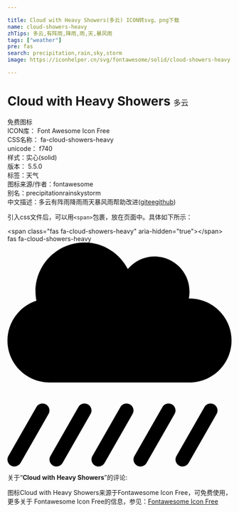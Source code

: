 ```yaml
---

title: Cloud with Heavy Showers(多云) ICON转svg、png下载
name: cloud-showers-heavy
zhTips: 多云,有阵雨,降雨,雨,天,暴风雨
tags: ["weather"]
pre: fas
search: precipitation,rain,sky,storm
image: https://iconhelper.cn/svg/fontawesome/solid/cloud-showers-heavy.svg

---
```


# Cloud with Heavy Showers  <small style="font-size: 60%;font-weight: 100">多云</small>


<div class="detail-page">
<p>
<span><span class="badge-success badge">免费图标</span> </span>
<br/>
<span>
ICON库：
<span class="badge-secondary badge">Font Awesome Icon Free</span> 
</span>
<br/>
<span>
CSS名称：
<span class="badge-secondary badge">fa-cloud-showers-heavy</span> 
</span>
<br/>
<span>
unicode：
<span class="badge-secondary badge">f740</span> 
<copy-btn content='f740' btn-title=""></copy-btn>
<copy-btn :content='String.fromCodePoint(parseInt("f740", 16))' btn-title="复制U"></copy-btn>
</span><br/><span>样式：<span class="badge-light badge">实心(solid)</span></span>
<br/>
<span>
版本：
<span class="badge-secondary badge">5.5.0</span> 
</span><br/><span>标签：<span class="badge-light badge"><router-link to="/tags/weather.html">天气</router-link></span></span>
<br/>
<span>图标来源/作者：<span class="badge-light badge">fontawesome</span></span> 
<br/>
<span>别名：<span class="badge-light badge">precipitation</span><span class="badge-light badge">rain</span><span class="badge-light badge">sky</span><span class="badge-light badge">storm</span></span><br/><span class="zh-detail">中文描述：<span class="badge-primary badge">多云</span><span class="badge-primary badge">有阵雨</span><span class="badge-primary badge">降雨</span><span class="badge-primary badge">雨</span><span class="badge-primary badge">天</span><span class="badge-primary badge">暴风雨</span><span class="help-link"><span>帮助改进</span>(<a href="https://gitee.com/liuwave/icon-helper/edit/master/json/fontawesome/solid/cloud-showers-heavy.json" target="_blank" rel="noopener noreferrer">gitee</a><a href="https://github.com/liuwave/icon-helper/edit/master/json/fontawesome/solid/cloud-showers-heavy.json" target="_blank" rel="noopener noreferrer">github</a></span>)</span><br/>
</p>
</div>
<div class="alert alert-dark">
  <i class="fas fa-cloud-showers-heavy fa-xs"></i>
  <i class="fas fa-cloud-showers-heavy fa-sm"></i>
  <i class="fas fa-cloud-showers-heavy fa-lg"></i>
  <i class="fas fa-cloud-showers-heavy fa-2x"></i>
  <i class="fas fa-cloud-showers-heavy fa-3x"></i>
  <i class="fas fa-cloud-showers-heavy fa-5x"></i>
  <i class="fas fa-cloud-showers-heavy fa-7x"></i>
</div>
<div>
  <p>引入css文件后，可以用<code>&lt;span&gt;</code>包裹，放在页面中。具体如下所示：    
  </p>
  <div class="alert alert-primary" style="font-size: 14px">
    &lt;span class="fas fa-cloud-showers-heavy" aria-hidden="true"&gt;&lt;/span&gt;
    <copy-btn content='<span class="fas fa-cloud-showers-heavy" aria-hidden="true"></span>'></copy-btn>
  </div>
  <div class="alert alert-secondary">
    <i class="fas fa-cloud-showers-heavy"
    style="font-size: 24px"
    aria-hidden="true"></i> fas fa-cloud-showers-heavy
    <copy-btn content="fas fa-cloud-showers-heavy" btn-title="复制图标名称"></copy-btn>
  </div>
</div>
<div id="svg" class="svg-wrap">
<svg xmlns="http://www.w3.org/2000/svg" viewBox="0 0 512 512"><path d="M183.9 370.1c-7.6-4.4-17.4-1.8-21.8 6l-64 112c-4.4 7.7-1.7 17.5 6 21.8 2.5 1.4 5.2 2.1 7.9 2.1 5.5 0 10.9-2.9 13.9-8.1l64-112c4.4-7.6 1.7-17.4-6-21.8zm96 0c-7.6-4.4-17.4-1.8-21.8 6l-64 112c-4.4 7.7-1.7 17.5 6 21.8 2.5 1.4 5.2 2.1 7.9 2.1 5.5 0 10.9-2.9 13.9-8.1l64-112c4.4-7.6 1.7-17.4-6-21.8zm-192 0c-7.6-4.4-17.4-1.8-21.8 6l-64 112c-4.4 7.7-1.7 17.5 6 21.8 2.5 1.4 5.2 2.1 7.9 2.1 5.5 0 10.9-2.9 13.9-8.1l64-112c4.4-7.6 1.7-17.4-6-21.8zm384 0c-7.6-4.4-17.4-1.8-21.8 6l-64 112c-4.4 7.7-1.7 17.5 6 21.8 2.5 1.4 5.2 2.1 7.9 2.1 5.5 0 10.9-2.9 13.9-8.1l64-112c4.4-7.6 1.7-17.4-6-21.8zm-96 0c-7.6-4.4-17.4-1.8-21.8 6l-64 112c-4.4 7.7-1.7 17.5 6 21.8 2.5 1.4 5.2 2.1 7.9 2.1 5.5 0 10.9-2.9 13.9-8.1l64-112c4.4-7.6 1.7-17.4-6-21.8zM416 128c-.6 0-1.1.2-1.6.2 1.1-5.2 1.6-10.6 1.6-16.2 0-44.2-35.8-80-80-80-24.6 0-46.3 11.3-61 28.8C256.4 24.8 219.3 0 176 0 114.2 0 64 50.1 64 112c0 7.3.8 14.3 2.1 21.2C27.8 145.8 0 181.5 0 224c0 53 43 96 96 96h320c53 0 96-43 96-96s-43-96-96-96z"/></svg>
</div>
<detail full-name='fa-cloud-showers-heavy'></detail>
<div class="icon-detail__container">
<p>关于“<b>Cloud with Heavy Showers</b>”的评论:</p>
</div>
<Vssue title="关于“Cloud with Heavy Showers”的评论" />    
<div><p>图标Cloud with Heavy Showers来源于Fontawesome Icon Free，可免费使用，更多关于  Fontawesome Icon Free的信息，参见：<a target="_blank" href="https://iconhelper.cn/fontawesome.html">Fontawesome Icon Free</a>
</p></div>
